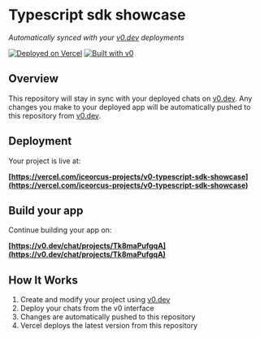 # Typescript sdk showcase

*Automatically synced with your [v0.dev](https://v0.dev) deployments*

[![Deployed on Vercel](https://img.shields.io/badge/Deployed%20on-Vercel-black?style=for-the-badge&logo=vercel)](https://vercel.com/iceorcus-projects/v0-typescript-sdk-showcase)
[![Built with v0](https://img.shields.io/badge/Built%20with-v0.dev-black?style=for-the-badge)](https://v0.dev/chat/projects/Tk8maPufgqA)

## Overview

This repository will stay in sync with your deployed chats on [v0.dev](https://v0.dev).
Any changes you make to your deployed app will be automatically pushed to this repository from [v0.dev](https://v0.dev).

## Deployment

Your project is live at:

**[https://vercel.com/iceorcus-projects/v0-typescript-sdk-showcase](https://vercel.com/iceorcus-projects/v0-typescript-sdk-showcase)**

## Build your app

Continue building your app on:

**[https://v0.dev/chat/projects/Tk8maPufgqA](https://v0.dev/chat/projects/Tk8maPufgqA)**

## How It Works

1. Create and modify your project using [v0.dev](https://v0.dev)
2. Deploy your chats from the v0 interface
3. Changes are automatically pushed to this repository
4. Vercel deploys the latest version from this repository